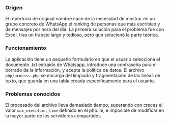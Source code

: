 ### Origen

El repertorio de original nombre nace de la necesidad de mostrar en un grupo concreto de WhatsApp el ranking de personas que más escribían y de mensajes por hora del día.
La primera solución para el problema fue con Excel, tras un trabajo largo y tedioso, pero que solucionó la parte teórica.

### Funcionamiento

La aplicación tiene un pequeño formulario en que el usuario selecciona el documento .txt extraído de Whatsapp, introduce una contraseña para el borrado de la información, y acepta la política de datos.
El archivo `php/process.php` se encarga del limpiado y fragmentación de las lineas de texto, que guarda en una tabla creada específicamente para el usuario.

### Problemas conocidos

El procesado del archivo lleva demasiado tiempo, superando con creces el valor `max_execution_time` definido en el php.ini, e imposible de modificar en la mayor parte de los servidores compartidos.
